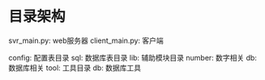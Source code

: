# 目录架构
svr_main.py: web服务器
client_main.py: 客户端

config: 配置表目录
sql: 数据库表目录
lib: 辅助模块目录
    number: 数字相关
    db: 数据库相关
tool: 工具目录
    db: 数据库工具
